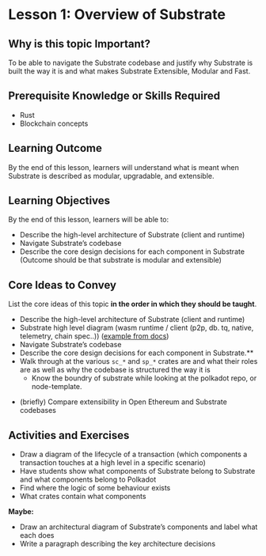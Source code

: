 # Lesson 1: Overview of Substrate

## Why is this topic Important?

To be able to navigate the Substrate codebase and justify why Substrate is built the way it is and what makes Substrate Extensible, Modular and Fast.

## Prerequisite Knowledge or Skills Required

- Rust
- Blockchain concepts

## Learning Outcome

By the end of this lesson, learners will understand what is meant when Substrate is described as modular, upgradable, and extensible.

## Learning Objectives

By the end of this lesson, learners will be able to:
- Describe the high-level architecture of Substrate (client and runtime)
- Navigate Substrate’s codebase
- Describe the core design decisions for each component in Substrate (Outcome should be that substrate is modular and extensible)

## Core Ideas to Convey

List the core ideas of this topic **in the order in which they should be taught**.

* Describe the high-level architecture of Substrate (client and runtime)
* Substrate high level diagram (wasm runtime / client (p2p, db. tq, native, telemetry, chain spec..)) ([example from docs](https://github.com/substrate-developer-hub/docs-sandbox/blob/sl/architecture-page/source/docs/main-docs/02-fundamentals/architecture.md))
* Navigate Substrate’s codebase 
* Describe the core design decisions for each component in Substrate.**
* Walk through at the various `sc_*` and `sp_*` crates are and what their roles are as well as why the codebase is structured the way it is
    - Know the boundry of substrate while looking at the polkadot repo, or node-template.
- (briefly) Compare extensibility in Open Ethereum and Substrate codebases

## Activities and Exercises

- Draw a diagram of the lifecycle of a transaction (which components a transaction touches at a high level in a specific scenario)
- Have students show what components of Substrate belong to Substrate and what components belong to Polkadot
- Find where the logic of some behaviour exists
- What crates contain what components

**Maybe:**

- Draw an architectural diagram of Substrate’s components and label what each does
- Write a paragraph describing the key architecture decisions
